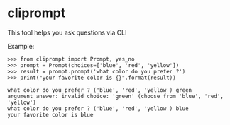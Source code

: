 cliprompt
=========

This tool helps you ask questions via CLI

Example:

    >>> from cliprompt import Prompt, yes_no
    >>> prompt = Prompt(choices=['blue', 'red', 'yellow'])
    >>> result = prompt.prompt('what color do you prefer ?')
    >>> print("your favorite color is {}".format(result))

    what color do you prefer ? ('blue', 'red', 'yellow') green
    argument answer: invalid choice: 'green' (choose from 'blue', 'red', 'yellow')
    what color do you prefer ? ('blue', 'red', 'yellow') blue
    your favorite color is blue
